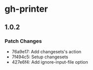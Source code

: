 # gh-printer

## 1.0.2

### Patch Changes

- 76a9e17: Add changesets's action
- 7f494c5: Setup changesets
- 427e6f4: Add ignore-input-file option
